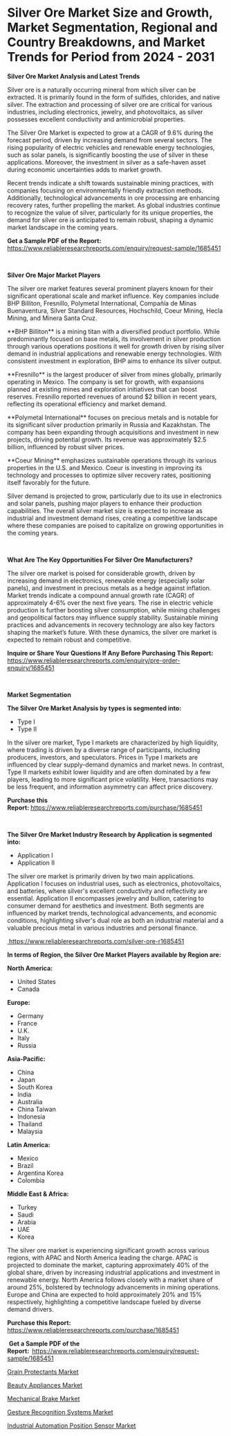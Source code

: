<p><h1>Silver Ore Market Size and Growth, Market Segmentation, Regional and Country Breakdowns, and Market Trends for Period from 2024 -  2031</h1></p><p><strong>Silver Ore Market Analysis and Latest Trends</strong></p>
<p><p>Silver ore is a naturally occurring mineral from which silver can be extracted. It is primarily found in the form of sulfides, chlorides, and native silver. The extraction and processing of silver ore are critical for various industries, including electronics, jewelry, and photovoltaics, as silver possesses excellent conductivity and antimicrobial properties.</p><p>The Silver Ore Market is expected to grow at a CAGR of 9.6% during the forecast period, driven by increasing demand from several sectors. The rising popularity of electric vehicles and renewable energy technologies, such as solar panels, is significantly boosting the use of silver in these applications. Moreover, the investment in silver as a safe-haven asset during economic uncertainties adds to market growth.</p><p>Recent trends indicate a shift towards sustainable mining practices, with companies focusing on environmentally friendly extraction methods. Additionally, technological advancements in ore processing are enhancing recovery rates, further propelling the market. As global industries continue to recognize the value of silver, particularly for its unique properties, the demand for silver ore is anticipated to remain robust, shaping a dynamic market landscape in the coming years.</p></p>
<p><strong>Get a Sample PDF of the Report:&nbsp;</strong> <a href="https://www.reliableresearchreports.com/enquiry/request-sample/1685451?utm_campaign=10&utm_medium=2&utm_source=Github&utm_content=ia&utm_term=06102024&utm_id=silver-ore">https://www.reliableresearchreports.com/enquiry/request-sample/1685451</a></p>
<p>&nbsp;</p>
<p><strong>Silver Ore Major Market Players</strong></p>
<p><p>The silver ore market features several prominent players known for their significant operational scale and market influence. Key companies include BHP Billiton, Fresnillo, Polymetal International, Compañía de Minas Buenaventura, Silver Standard Resources, Hochschild, Coeur Mining, Hecla Mining, and Minera Santa Cruz.</p><p>**BHP Billiton** is a mining titan with a diversified product portfolio. While predominantly focused on base metals, its involvement in silver production through various operations positions it well for growth driven by rising silver demand in industrial applications and renewable energy technologies. With consistent investment in exploration, BHP aims to enhance its silver output.</p><p>**Fresnillo** is the largest producer of silver from mines globally, primarily operating in Mexico. The company is set for growth, with expansions planned at existing mines and exploration initiatives that can boost reserves. Fresnillo reported revenues of around $2 billion in recent years, reflecting its operational efficiency and market demand.</p><p>**Polymetal International** focuses on precious metals and is notable for its significant silver production primarily in Russia and Kazakhstan. The company has been expanding through acquisitions and investment in new projects, driving potential growth. Its revenue was approximately $2.5 billion, influenced by robust silver prices.</p><p>**Coeur Mining** emphasizes sustainable operations through its various properties in the U.S. and Mexico. Coeur is investing in improving its technology and processes to optimize silver recovery rates, positioning itself favorably for the future.</p><p>Silver demand is projected to grow, particularly due to its use in electronics and solar panels, pushing major players to enhance their production capabilities. The overall silver market size is expected to increase as industrial and investment demand rises, creating a competitive landscape where these companies are poised to capitalize on growing opportunities in the coming years.</p></p>
<p>&nbsp;</p>
<p><strong>What Are The Key Opportunities For Silver Ore Manufacturers?</strong></p>
<p><p>The silver ore market is poised for considerable growth, driven by increasing demand in electronics, renewable energy (especially solar panels), and investment in precious metals as a hedge against inflation. Market trends indicate a compound annual growth rate (CAGR) of approximately 4-6% over the next five years. The rise in electric vehicle production is further boosting silver consumption, while mining challenges and geopolitical factors may influence supply stability. Sustainable mining practices and advancements in recovery technology are also key factors shaping the market’s future. With these dynamics, the silver ore market is expected to remain robust and competitive.</p></p>
<p><strong>Inquire or Share Your Questions If Any Before Purchasing This Report:</strong> <a href="https://www.reliableresearchreports.com/enquiry/pre-order-enquiry/1685451?utm_campaign=10&utm_medium=2&utm_source=Github&utm_content=ia&utm_term=06102024&utm_id=silver-ore">https://www.reliableresearchreports.com/enquiry/pre-order-enquiry/1685451</a></p>
<p>&nbsp;</p>
<p><strong>Market Segmentation</strong></p>
<p><strong>The Silver Ore Market Analysis by types is segmented into:</strong></p>
<p><ul><li>Type I</li><li>Type II</li></ul></p>
<p><p>In the silver ore market, Type I markets are characterized by high liquidity, where trading is driven by a diverse range of participants, including producers, investors, and speculators. Prices in Type I markets are influenced by clear supply-demand dynamics and market news. In contrast, Type II markets exhibit lower liquidity and are often dominated by a few players, leading to more significant price volatility. Here, transactions may be less frequent, and information asymmetry can affect price discovery.</p></p>
<p><strong>Purchase this Report:&nbsp;</strong><a href="https://www.reliableresearchreports.com/purchase/1685451?utm_campaign=10&utm_medium=2&utm_source=Github&utm_content=ia&utm_term=06102024&utm_id=silver-ore">https://www.reliableresearchreports.com/purchase/1685451</a></p>
<p>&nbsp;</p>
<p><strong>The Silver Ore Market Industry Research by Application is segmented into:</strong></p>
<p><ul><li>Application I</li><li>Application II</li></ul></p>
<p><p>The silver ore market is primarily driven by two main applications. Application I focuses on industrial uses, such as electronics, photovoltaics, and batteries, where silver's excellent conductivity and reflectivity are essential. Application II encompasses jewelry and bullion, catering to consumer demand for aesthetics and investment. Both segments are influenced by market trends, technological advancements, and economic conditions, highlighting silver's dual role as both an industrial material and a valuable precious metal in various industries and personal finance.</p></p>
<p><a href="https://www.reliableresearchreports.com/silver-ore-r1685451?utm_campaign=10&utm_medium=2&utm_source=Github&utm_content=ia&utm_term=06102024&utm_id=silver-ore">&nbsp;https://www.reliableresearchreports.com/silver-ore-r1685451</a></p>
<p><strong>In terms of Region, the Silver Ore Market Players available by Region are:</strong></p>
<p>
    <p> <strong> North America: </strong>
        <ul>
            <li>United States</li>
            <li>Canada</li>
        </ul>
        </p> 
    <p> <strong> Europe: </strong>
        <ul>
            <li>Germany</li>
            <li>France</li>
            <li>U.K.</li>
            <li>Italy</li>
            <li>Russia</li>
        </ul>
        </p> 
    <p> <strong> Asia-Pacific: </strong>
        <ul>
            <li>China</li>
            <li>Japan</li>
            <li>South Korea</li>
            <li>India</li>
            <li>Australia</li>
            <li>China Taiwan</li>
            <li>Indonesia</li>
            <li>Thailand</li>
            <li>Malaysia</li>
        </ul>
        </p> 
    <p> <strong> Latin America: </strong>
        <ul>
            <li>Mexico</li>
            <li>Brazil</li>
            <li>Argentina Korea</li>
            <li>Colombia</li>
        </ul>
        </p> 
    <p> <strong> Middle East & Africa: </strong>
        <ul>
            <li>Turkey</li>
            <li>Saudi</li>
            <li>Arabia</li>
            <li>UAE</li>
            <li>Korea</li>
        </ul>
    </p>
    </p>
<p><p>The silver ore market is experiencing significant growth across various regions, with APAC and North America leading the charge. APAC is projected to dominate the market, capturing approximately 40% of the global share, driven by increasing industrial applications and investment in renewable energy. North America follows closely with a market share of around 25%, bolstered by technology advancements in mining operations. Europe and China are expected to hold approximately 20% and 15% respectively, highlighting a competitive landscape fueled by diverse demand drivers.</p></p>
<p><strong>Purchase this Report: </strong><a href="https://www.reliableresearchreports.com/purchase/1685451?utm_campaign=10&utm_medium=2&utm_source=Github&utm_content=ia&utm_term=06102024&utm_id=silver-ore">https://www.reliableresearchreports.com/purchase/1685451</a></p>
<p>&nbsp;<strong>Get a Sample PDF of the Report:&nbsp;&nbsp;</strong><a href="https://www.reliableresearchreports.com/enquiry/request-sample/1685451?utm_campaign=10&utm_medium=2&utm_source=Github&utm_content=ia&utm_term=06102024&utm_id=silver-ore">https://www.reliableresearchreports.com/enquiry/request-sample/1685451</a></p>
<p><strong></strong></p>
<p><p><a href="https://medium.com/@qphcivxe3/grain-protectants-market-global-market-trends-and-market-forecast-2024-2031-06d547822a97?postPublishedType=repub&utm_campaign=10&utm_medium=2&utm_source=Github&utm_content=ia&utm_term=06102024&utm_id=silver-ore">Grain Protectants Market</a></p><p><a href="https://www.linkedin.com/pulse/beauty-appliances-revenue-growth-report-2024-2031-score-market-g2ofe?utm_campaign=10&utm_medium=2&utm_source=Github&utm_content=ia&utm_term=06102024&utm_id=silver-ore">Beauty Appliances Market</a></p><p><a href="https://github.com/JubayerMia832/Market-Research-Report-List-1/blob/main/mechanical-brake-market.md?utm_campaign=10&utm_medium=2&utm_source=Github&utm_content=ia&utm_term=06102024&utm_id=silver-ore">Mechanical Brake Market</a></p><p><a href="https://www.linkedin.com/pulse/gesture-recognition-systems-market-evolution-key-trends-regional-ftyne?utm_campaign=10&utm_medium=2&utm_source=Github&utm_content=ia&utm_term=06102024&utm_id=silver-ore">Gesture Recognition Systems Market</a></p><p><a href="https://issuu.com/reportprime-2/docs/industrial-automation-position-sens_7e611bc1348ced?utm_campaign=10&utm_medium=2&utm_source=Github&utm_content=ia&utm_term=06102024&utm_id=silver-ore">Industrial Automation Position Sensor Market</a></p></p>